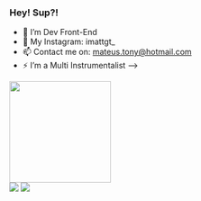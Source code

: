 ### Hey! Sup?!

- 🔭 I’m Dev Front-End
- 💬 My Instagram: imattgt_
- 📫 Contact me on: mateus.tony@hotmail.com   
- ⚡ I’m a Multi Instrumentalist
-->

<div>
  <a href="https://github.com/rafaballerini">
  <img height="180em" src="https://github-readme-stats.vercel.app/api?username=imattgt&show_icons=true&theme=vue-dark&include_all_commits=true&count_private=true"/>    
    
  <div> 
    <a href="https://instagram.com/imattgt_" target="_blank"><img src="https://img.shields.io/badge/-Instagram-%23E4405F?style=for-the-badge&logo=instagram&logoColor=white" target="_blank"></a>
    <a href="https://linkedin.com/in/mateus-rodrigues-dev/" target="_blank"><img src="https://img.shields.io/badge/-LinkedIn-%230077B5?style=for-the-badge&logo=linkedin&logoColor=white" target="_blank"></a>
    
 
